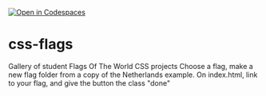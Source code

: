 [![Open in Codespaces](https://classroom.github.com/assets/launch-codespace-2972f46106e565e64193e422d61a12cf1da4916b45550586e14ef0a7c637dd04.svg)](https://classroom.github.com/open-in-codespaces?assignment_repo_id=17025453)
# css-flags
Gallery of student Flags Of The World CSS projects
Choose a flag, make a new flag folder from a copy of the Netherlands example. 
On index.html, link to your flag, and give the button the class "done"
